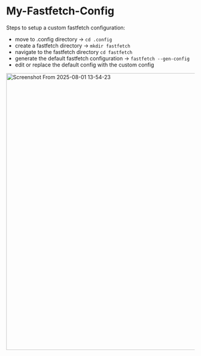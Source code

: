 # My-Fastfetch-Config

Steps to setup a custom fastfetch configuration:

- move to .config directory → `cd .config`
- create a fastfetch directory → `mkdir fastfetch`
- navigate to the fastfetch directory `cd fastfetch`
- generate the default fastfetch configuration → `fastfetch --gen-config`
- edit or replace the default config with the custom config


<img width="1299" height="739" alt="Screenshot From 2025-08-01 13-54-23" src="https://github.com/user-attachments/assets/eac64795-8edc-41da-ab11-3f60b61df3bf" />
